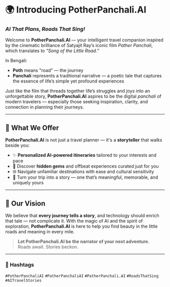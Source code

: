 # 🌍 Introducing **PotherPanchali.AI**  
### _AI That Plans, Roads That Sing!_

Welcome to **PotherPanchali.AI** — your intelligent travel companion inspired by the cinematic brilliance of Satyajit Ray’s iconic film _Pather Panchali_, which translates to _“Song of the Little Road.”_

In Bengali:  
- **Poth** means "road" — the journey  
- **Panchali** represents a traditional narrative — a poetic tale that captures the essence of life’s simple yet profound experiences

Just like the film that threads together life’s struggles and joys into an unforgettable story, **PotherPanchali.AI** aspires to be the digital _panchali_ of modern travelers — especially those seeking inspiration, clarity, and connection in planning their journeys.

---

## 🚀 What We Offer

**PotherPanchali.AI** is not just a travel planner — it's a **storyteller** that walks beside you:

- ✨ **Personalized AI-powered itineraries** tailored to your interests and pace  
- 🌝 Discover **hidden gems** and offbeat experiences curated just for you  
- 🌐 Navigate unfamiliar destinations with ease and cultural sensitivity  
- 📖 Turn your trip into a story — one that’s meaningful, memorable, and uniquely yours  

---

## 🎯 Our Vision

We believe that **every journey tells a story**, and technology should enrich that tale — not complicate it. With the magic of AI and the spirit of exploration, **PotherPanchali.AI** is here to help you find beauty in the little roads and meaning in every mile.

> **Let PotherPanchali.AI be the narrator of your next adventure.**  
> Roads await. Stories beckon.

---

### 📌 Hashtags

`#PotherPanchaliAI` `#PatherPanchaliAI` `#PatherPanchali.AI` `#RoadsThatSing` `#AITravelStories`
